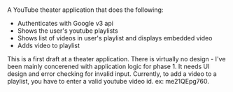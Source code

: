 #

A YouTube theater application that does the following:

* Authenticates with Google v3 api
* Shows the user's youtube playlists
* Shows list of videos in user's playlist and displays embedded video
* Adds video to playlist

This is a first draft at a theater application. There is virtually no design - I've been mainly concerened with application logic for phase 1. It needs UI design and error checking for invalid input. Currently, to add a video to a playlist, you have to enter a valid youtube video id. ex: me21QEpg760.